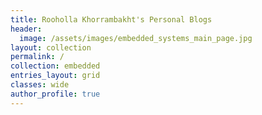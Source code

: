 ```yaml
---
title: Rooholla Khorrambakht's Personal Blogs
header:
  image: /assets/images/embedded_systems_main_page.jpg
layout: collection
permalink: /
collection: embedded
entries_layout: grid
classes: wide
author_profile: true
---
```

